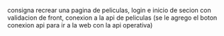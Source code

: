 consigna recrear una pagina de peliculas, login e inicio de secion con validacion de front, conexion a la api de peliculas
(se le agrego el boton conexion api para ir a la web con la api operativa)
